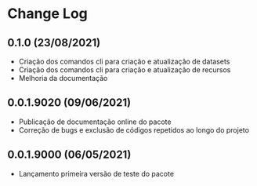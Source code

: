 Change Log
==========

0.1.0 (23/08/2021)
------------------
- Criação dos comandos cli para criação e atualização de datasets
- Criação dos comandos cli para criação e atualização de recursos
- Melhoria da documentação

0.0.1.9020 (09/06/2021)
------------------
- Publicação de documentação online do pacote
- Correção de bugs e exclusão de códigos repetidos ao longo do projeto


0.0.1.9000 (06/05/2021)
------------------
- Lançamento primeira versão de teste do pacote
